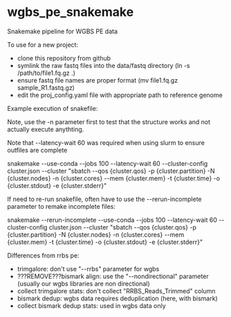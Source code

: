 # wgbs_pe_snakemake
Snakemake pipeline for WGBS PE data

To use for a new project:

  - clone this repository from github
  - symlink the raw fastq files into the data/fastq directory (ln -s /path/to/file1.fq.gz .)
  - ensure fastq file names are proper format (mv file1.fq.gz sample_R1.fastq.gz)
  - edit the proj_config.yaml file with appropriate path to reference genome

Example execution of snakefile:

Note, use the -n parameter first to test that the structure works and not actually execute anythting.

Note that --latency-wait 60 was required when using slurm to ensure outfiles are complete

snakemake --use-conda --jobs 100 --latency-wait 60 --cluster-config cluster.json --cluster "sbatch --qos {cluster.qos} -p {cluster.partition} -N {cluster.nodes} -n {cluster.cores} --mem {cluster.mem} -t {cluster.time} -o {cluster.stdout} -e {cluster.stderr}"

If need to re-run snakefile, often have to use the --rerun-incomplete parameter to remake incomplete files:

snakemake --rerun-incomplete --use-conda --jobs 100 --latency-wait 60 --cluster-config cluster.json --cluster "sbatch --qos {cluster.qos} -p {cluster.partition} -N {cluster.nodes} -n {cluster.cores} --mem {cluster.mem} -t {cluster.time} -o {cluster.stdout} -e {cluster.stderr}"

Differences from rrbs pe:

  - trimgalore: don't use "--rrbs" parameter for wgbs
  - ???REMOVE???bismark align: use the "--nondirectional" parameter (usually our wgbs libraries are non directional)
  - collect trimgalore stats: don't collect "RRBS_Reads_Trimmed" column
  - bismark dedup: wgbs data requires deduplication (here, with bismark)
  - collect bismark dedup stats: used in wgbs data only
